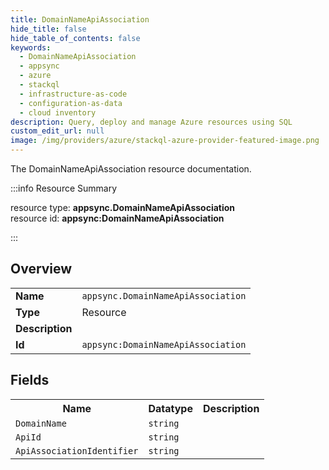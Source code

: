 ```yaml
---
title: DomainNameApiAssociation
hide_title: false
hide_table_of_contents: false
keywords:
  - DomainNameApiAssociation
  - appsync
  - azure
  - stackql
  - infrastructure-as-code
  - configuration-as-data
  - cloud inventory
description: Query, deploy and manage Azure resources using SQL
custom_edit_url: null
image: /img/providers/azure/stackql-azure-provider-featured-image.png
---
```

The DomainNameApiAssociation resource documentation.

:::info Resource Summary

<div class="row">
<div class="providerDocColumn">
<span>resource type:&nbsp;<b>appsync.DomainNameApiAssociation</b></span><br />
<span>resource id:&nbsp;<b>appsync:DomainNameApiAssociation</b></span><br />
</div>
</div>

:::

## Overview
<table><tbody>
<tr><td><b>Name</b></td><td><code>appsync.DomainNameApiAssociation</code></td></tr>
<tr><td><b>Type</b></td><td>Resource</td></tr>
<tr><td><b>Description</b></td><td></td></tr>
<tr><td><b>Id</b></td><td><code>appsync:DomainNameApiAssociation</code></td></tr>
</tbody></table>

## Fields
<table><tbody>
<tr><th>Name</th><th>Datatype</th><th>Description</th></tr>
<tr><td><code>DomainName</code></td><td><code>string</code></td><td></td></tr><tr><td><code>ApiId</code></td><td><code>string</code></td><td></td></tr><tr><td><code>ApiAssociationIdentifier</code></td><td><code>string</code></td><td></td></tr>
</tbody></table>